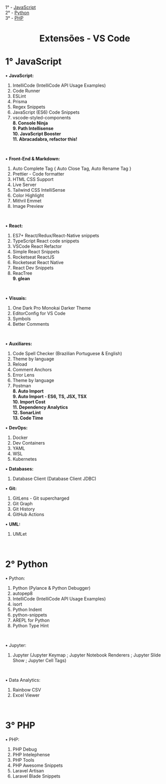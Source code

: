 1° - [JavaScript](1-javascript) <br>
2° - [Python](2-python) <br>
3° - [PHP](3-php)


<center><h1>Extensões - VS Code</h1></center>


# 1° JavaScript

• **JavaScript:**

1. IntelliCode (IntelliCode API Usage Examples)
2. Code Runner
3. ESLint
4. Prisma
5. Regex Snippets
6. JavaScript (ES6) Code Snippets
7. vscode-styled-components <br>
**8. Console Ninja** <br>
**9. Path Intellisense** <br>
**10. JavaScript Booster** <br>
**11. Abracadabra, refactor this!**

<br>

• **Front-End & Markdown:**

1. Auto Complete Tag { Auto Close Tag, Auto Rename Tag }
2. Prettier - Code formatter
3. HTML CSS Support
4. Live Server
5. Tailwind CSS IntelliSense
6. Color Highlight
7. Mithril Emmet
8. Image Preview

<br>

• **React:**

1. ES7+ React/Redux/React-Native snippets
2. TypeScript React code snippets
3. VSCode React Refactor
4. Simple React Snippets
5. Rocketseat ReactJS
6. Rocketseat React Native
7. React Dev Snippets
8. ReacTree <br>
**9. glean**

<br>

• **Visuais:**

1. One Dark Pro Monokai Darker Theme
2. EditorConfig for VS Code
3. Symbols
4. Better Comments

<br>

• **Auxiliares:**

1. Code Spell Checker (Brazilian Portuguese & English)
2. Theme by language
3. Reload
4. Comment Anchors
5. Error Lens
6. Theme by language
7. Postman <br>
**8. Auto Import** <br>
**9. Auto Import - ES6, TS, JSX, TSX** <br>
**10. Import Cost** <br>
**11. Dependency Analytics** <br>
**12. SonarLint** <br>
**13. Code Time**


• **DevOps:**

1. Docker
2. Dev Containers
3. YAML
4. WSL
5. Kubernetes


• **Databases:**

1. Database Client (Database Client JDBC)


• **Git:**

1. GitLens - Git supercharged
2. Git Graph
3. Git History
4. GitHub Actions


• **UML:**

1. UMLet

<br>

# 2° Python

• Python:

1. Python (Pylance & Python Debugger)
2. autopep8
3. IntelliCode (IntelliCode API Usage Examples)
4. isort
5. Python Indent
6. python-snippets
7. AREPL for Python
8. Python Type Hint

<br>

• Jupyter:

1. Jupyter (Jupyter Keymap ; Jupyter Notebook Renderers ; Jupyter Slide Show ; Jupyter Cell Tags)

<br>

• Data Analytics:

1. Rainbow CSV
2. Excel Viewer

<br>

# 3° PHP

• PHP:

1. PHP Debug
2. PHP Intelephense
3. PHP Tools
4. PHP Awesome Snippets
5. Laravel Artisan
6. Laravel Blade Snippets
